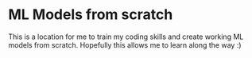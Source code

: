 # ML Models from scratch

This is a location for me to train my coding skills and create working ML models from scratch. Hopefully this allows me to learn along the way :)

